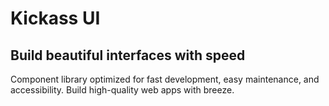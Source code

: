 # Kickass UI

## Build beautiful interfaces with speed

Component library optimized for fast development, easy maintenance, and accessibility. Build high-quality web apps with breeze.
